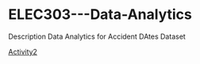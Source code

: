 
# ELEC303---Data-Analytics

Description
Data Analytics for Accident DAtes Dataset

[Activity2](https://github.com/ryyads/activity2_data-analytics/blob/main/activity2.ipynb)
